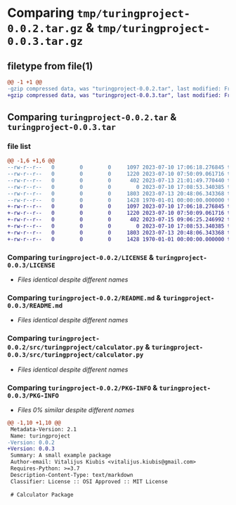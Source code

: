 # Comparing `tmp/turingproject-0.0.2.tar.gz` & `tmp/turingproject-0.0.3.tar.gz`

## filetype from file(1)

```diff
@@ -1 +1 @@
-gzip compressed data, was "turingproject-0.0.2.tar", last modified: Fri Jan  1 00:00:00 2016, max compression
+gzip compressed data, was "turingproject-0.0.3.tar", last modified: Fri Jan  1 00:00:00 2016, max compression
```

## Comparing `turingproject-0.0.2.tar` & `turingproject-0.0.3.tar`

### file list

```diff
@@ -1,6 +1,6 @@
--rw-r--r--   0        0        0     1097 2023-07-10 17:06:18.276845 turingproject-0.0.2/LICENSE
--rw-r--r--   0        0        0     1220 2023-07-10 07:50:09.061716 turingproject-0.0.2/README.md
--rw-r--r--   0        0        0      402 2023-07-13 21:01:49.770440 turingproject-0.0.2/pyproject.toml
--rw-r--r--   0        0        0        0 2023-07-10 17:08:53.340385 turingproject-0.0.2/src/turingproject/__init__.py
--rw-r--r--   0        0        0     1803 2023-07-13 20:48:06.343368 turingproject-0.0.2/src/turingproject/calculator.py
--rw-r--r--   0        0        0     1428 1970-01-01 00:00:00.000000 turingproject-0.0.2/PKG-INFO
+-rw-r--r--   0        0        0     1097 2023-07-10 17:06:18.276845 turingproject-0.0.3/LICENSE
+-rw-r--r--   0        0        0     1220 2023-07-10 07:50:09.061716 turingproject-0.0.3/README.md
+-rw-r--r--   0        0        0      402 2023-07-15 09:06:25.246992 turingproject-0.0.3/pyproject.toml
+-rw-r--r--   0        0        0        0 2023-07-10 17:08:53.340385 turingproject-0.0.3/src/turingproject/__init__.py
+-rw-r--r--   0        0        0     1803 2023-07-13 20:48:06.343368 turingproject-0.0.3/src/turingproject/calculator.py
+-rw-r--r--   0        0        0     1428 1970-01-01 00:00:00.000000 turingproject-0.0.3/PKG-INFO
```

### Comparing `turingproject-0.0.2/LICENSE` & `turingproject-0.0.3/LICENSE`

 * *Files identical despite different names*

### Comparing `turingproject-0.0.2/README.md` & `turingproject-0.0.3/README.md`

 * *Files identical despite different names*

### Comparing `turingproject-0.0.2/src/turingproject/calculator.py` & `turingproject-0.0.3/src/turingproject/calculator.py`

 * *Files identical despite different names*

### Comparing `turingproject-0.0.2/PKG-INFO` & `turingproject-0.0.3/PKG-INFO`

 * *Files 0% similar despite different names*

```diff
@@ -1,10 +1,10 @@
 Metadata-Version: 2.1
 Name: turingproject
-Version: 0.0.2
+Version: 0.0.3
 Summary: A small example package
 Author-email: Vitalijus Kiubis <vitalijus.kiubis@gmail.com>
 Requires-Python: >=3.7
 Description-Content-Type: text/markdown
 Classifier: License :: OSI Approved :: MIT License
 
 # Calculator Package
```

